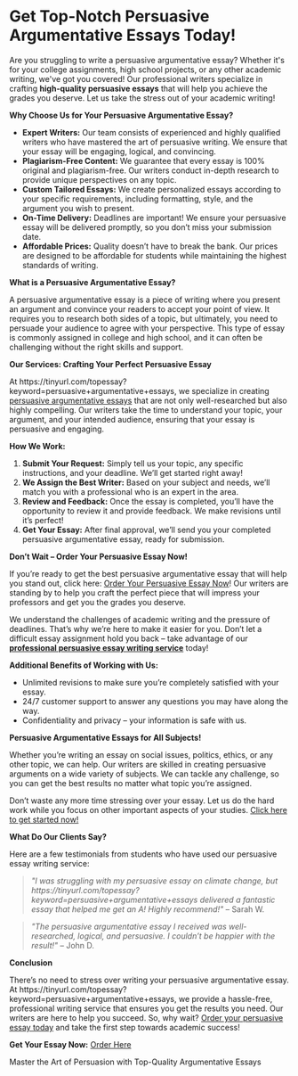 <h1>Get Top-Notch Persuasive Argumentative Essays Today!</h1>

<p>Are you struggling to write a persuasive argumentative essay? Whether it's for your college assignments, high school projects, or any other academic writing, we've got you covered! Our professional writers specialize in crafting <strong>high-quality persuasive essays</strong> that will help you achieve the grades you deserve. Let us take the stress out of your academic writing!</p>

<p><strong>Why Choose Us for Your Persuasive Argumentative Essay?</strong></p>

<ul>
    <li><strong>Expert Writers:</strong> Our team consists of experienced and highly qualified writers who have mastered the art of persuasive writing. We ensure that your essay will be engaging, logical, and convincing.</li>
    <li><strong>Plagiarism-Free Content:</strong> We guarantee that every essay is 100% original and plagiarism-free. Our writers conduct in-depth research to provide unique perspectives on any topic.</li>
    <li><strong>Custom Tailored Essays:</strong> We create personalized essays according to your specific requirements, including formatting, style, and the argument you wish to present.</li>
    <li><strong>On-Time Delivery:</strong> Deadlines are important! We ensure your persuasive essay will be delivered promptly, so you don’t miss your submission date.</li>
    <li><strong>Affordable Prices:</strong> Quality doesn’t have to break the bank. Our prices are designed to be affordable for students while maintaining the highest standards of writing.</li>
</ul>

<p><strong>What is a Persuasive Argumentative Essay?</strong></p>

<p>A persuasive argumentative essay is a piece of writing where you present an argument and convince your readers to accept your point of view. It requires you to research both sides of a topic, but ultimately, you need to persuade your audience to agree with your perspective. This type of essay is commonly assigned in college and high school, and it can often be challenging without the right skills and support.</p>

<p><strong>Our Services: Crafting Your Perfect Persuasive Essay</strong></p>

<p>At https://tinyurl.com/topessay?keyword=persuasive+argumentative+essays, we specialize in creating <a href="https://tinyurl.com/topessay?keyword=persuasive+argumentative+essays" target="_blank">persuasive argumentative essays</a> that are not only well-researched but also highly compelling. Our writers take the time to understand your topic, your argument, and your intended audience, ensuring that your essay is persuasive and engaging.</p>

<p><strong>How We Work:</strong></p>

<ol>
    <li><strong>Submit Your Request:</strong> Simply tell us your topic, any specific instructions, and your deadline. We’ll get started right away!</li>
    <li><strong>We Assign the Best Writer:</strong> Based on your subject and needs, we’ll match you with a professional who is an expert in the area.</li>
    <li><strong>Review and Feedback:</strong> Once the essay is completed, you’ll have the opportunity to review it and provide feedback. We make revisions until it’s perfect!</li>
    <li><strong>Get Your Essay:</strong> After final approval, we’ll send you your completed persuasive argumentative essay, ready for submission.</li>
</ol>

<p><strong>Don’t Wait – Order Your Persuasive Essay Now!</strong></p>

<p>If you’re ready to get the best persuasive argumentative essay that will help you stand out, click here: <a href="https://tinyurl.com/topessay?keyword=persuasive+argumentative+essays" target="_blank">Order Your Persuasive Essay Now</a>! Our writers are standing by to help you craft the perfect piece that will impress your professors and get you the grades you deserve.</p>

<p>We understand the challenges of academic writing and the pressure of deadlines. That’s why we’re here to make it easier for you. Don’t let a difficult essay assignment hold you back – take advantage of our <a href="https://tinyurl.com/topessay?keyword=persuasive+argumentative+essays" target="_blank"><strong>professional persuasive essay writing service</strong></a> today!</p>

<p><strong>Additional Benefits of Working with Us:</strong></p>

<ul>
    <li>Unlimited revisions to make sure you’re completely satisfied with your essay.</li>
    <li>24/7 customer support to answer any questions you may have along the way.</li>
    <li>Confidentiality and privacy – your information is safe with us.</li>
</ul>

<p><strong>Persuasive Argumentative Essays for All Subjects!</strong></p>

<p>Whether you’re writing an essay on social issues, politics, ethics, or any other topic, we can help. Our writers are skilled in creating persuasive arguments on a wide variety of subjects. We can tackle any challenge, so you can get the best results no matter what topic you’re assigned.</p>

<p>Don’t waste any more time stressing over your essay. Let us do the hard work while you focus on other important aspects of your studies. <a href="https://tinyurl.com/topessay?keyword=persuasive+argumentative+essays" target="_blank">Click here to get started now!</a></p>

<p><strong>What Do Our Clients Say?</strong></p>

<p>Here are a few testimonials from students who have used our persuasive essay writing service:</p>

<blockquote>
    <p><em>"I was struggling with my persuasive essay on climate change, but https://tinyurl.com/topessay?keyword=persuasive+argumentative+essays delivered a fantastic essay that helped me get an A! Highly recommend!"</em> – Sarah W.</p>
</blockquote>

<blockquote>
    <p><em>"The persuasive argumentative essay I received was well-researched, logical, and persuasive. I couldn’t be happier with the result!"</em> – John D.</p>
</blockquote>

<p><strong>Conclusion</strong></p>

<p>There’s no need to stress over writing your persuasive argumentative essay. At https://tinyurl.com/topessay?keyword=persuasive+argumentative+essays, we provide a hassle-free, professional writing service that ensures you get the results you need. Our writers are here to help you succeed. So, why wait? <a href="https://tinyurl.com/topessay?keyword=persuasive+argumentative+essays" target="_blank">Order your persuasive essay today</a> and take the first step towards academic success!</p>

<p><strong>Get Your Essay Now:</strong> <a href="https://tinyurl.com/topessay?keyword=persuasive+argumentative+essays" target="_blank">Order Here</a></p>
Master the Art of Persuasion with Top-Quality Argumentative Essays
